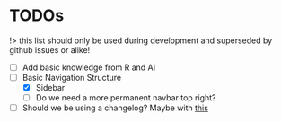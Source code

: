 # TODOs

!> this list should only be used during development and superseded by github issues or alike!

- [ ] Add basic knowledge from R and AI
- [ ] Basic Navigation Structure
  - [x] Sidebar
  - [ ] Do we need a more permanent navbar top right?
- [ ] Should we be using a changelog? Maybe with [this](https://github.com/Plugin-contrib/docsify-plugin/tree/master/packages/docsify-changelog-plugin)
